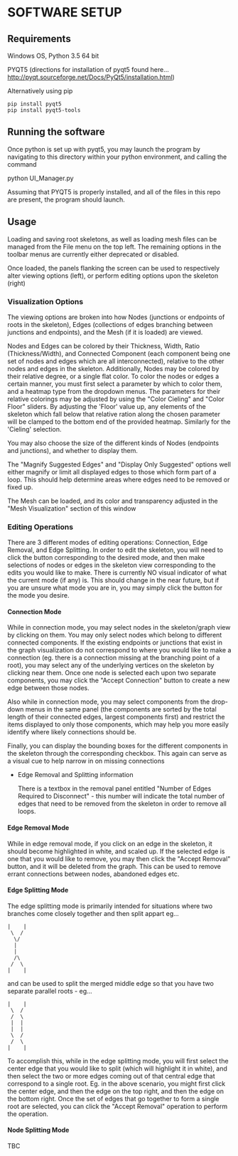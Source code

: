# SOFTWARE SETUP

## Requirements ##

Windows OS, Python 3.5 64 bit

PYQT5 (directions for installation of pyqt5 found here... http://pyqt.sourceforge.net/Docs/PyQt5/installation.html)

Alternatively using pip
```
pip install pyqt5
pip install pyqt5-tools
```


## Running the software ##

Once python is set up with pyqt5, you may launch the program by navigating to this directory within your python environment, and calling the command

python UI_Manager.py


Assuming that PYQT5 is properly installed, and all of the files in this repo are present, the program should launch.


## Usage ##

Loading and saving root skeletons, as well as loading mesh files can be managed from the File menu on the top left.  The remaining options in the toolbar menus are currently either deprecated or disabled.

Once loaded, the panels flanking the screen can be used to respectively alter viewing options (left), or perform editing options upon the skeleton (right)



### Visualization Options ###

The viewing options are broken into how Nodes (junctions or endpoints of roots in the skeleton), Edges (collections of edges branching between junctions and endpoints), and the Mesh (if it is loaded) are viewed.

Nodes and Edges can be colored by their Thickness, Width, Ratio (Thickness/Width), and Connected Component (each component being one set of nodes and edges which are all interconnected), relative to the other nodes and edges in the skeleton.  Additionally, Nodes may be colored by their relative degree, or a single flat color.  To color the nodes or edges a certain manner, you must first select a parameter by which to color them, and a heatmap type from the dropdown menus.  The parameters for their relative colorings may be adjusted by using the "Color Cieling" and "Color Floor" sliders.  By adjusting the 'Floor' value up, any elements of the skeleton which fall below that relative ration along the chosen parameter will be clamped to the bottom end of the provided heatmap.  Similarly for the 'Cieling' selection.

You may also choose the size of the different kinds of Nodes (endpoints and junctions), and whether to display them.

The "Magnify Suggested Edges" and "Display Only Suggested" options well either magnify or limit all displayed edges to those which form part of a loop.  This should help determine areas where edges need to be removed or fixed up.


The Mesh can be loaded, and its color and transparency adjusted in the "Mesh Visualization" section of this window



### Editing Operations ###

There are 3 different modes of editing operations: Connection, Edge Removal, and Edge Splitting.  In order to edit the skeleton, you will need to click the button corresponding to the desired mode, and then make selections of nodes or edges in the skeleton view corresponding to the edits you would like to make.  There is currently NO visual indicator of what the current mode (if any) is.  This should change in the near future, but if you are unsure what mode you are in, you may simply click the button for the mode you desire.

#### Connection Mode ####

While in connection mode, you may select nodes in the skeleton/graph view by clicking on them.  You may only select nodes which belong to different connected components.  If the existing endpoints or junctions that exist in the graph visualization do not correspond to where you would like to make a connection (eg. there is a connection missing at the branching point of a root), you may select any of the underlying vertices on the skeleton by clicking near them.  Once one node is selected each upon two separate components, you may click the "Accept Connection" button to create a new edge between those nodes.

Also while in connection mode, you may select components from the drop-down menus in the same panel (the components are sorted by the total length of their connected edges, largest components first) and restrict the items displayed to only those components, which may help you more easily identify where likely connections should be.

Finally, you can display the bounding boxes for the different components in the skeleton through the corresponding checkbox.  This again can serve as a visual cue to help narrow in on missing connections

- Edge Removal and Splitting information
	
  There is a textbox in the removal panel entitled "Number of Edges Required to Disconnect" - this number will indicate the total number of edges that need to be removed from the skeleton in order to remove all loops.

#### Edge Removal Mode ####
	
While in edge removal mode, if you click on an edge in the skeleton, it should become highlighted in white, and scaled up.  If the selected edge is one that you would like to remove, you may then click the "Accept Removal" button, and it will be deleted from the graph.  This can be used to remove errant connections between nodes, abandoned edges etc.

#### Edge Splitting Mode ####
	
The edge splitting mode is primarily intended for situations where two branches come closely together and then split appart eg...

    |    |
     \  /
      \/
      |
      |
      /\
     /  \
    |    |


and can be used to split the merged middle edge so that you have two separate parallel roots - eg...

    |    |
     \  /
     /  \
     |  |
     |  |
     \  /
     /  \
    |    |

To accomplish this, while in the edge splitting mode, you will first select the center edge that you would like to split (which will highlight it in white), and then select the two or more edges coming out of that central edge that correspond to a single root.  Eg. in the above scenario, you might first click the center edge, and then the edge on the top right, and then the edge on the bottom right.  Once the set of edges that go together to form a single root are selected, you can click the "Accept Removal" operation to perform the operation.

#### Node Splitting Mode ####

TBC

